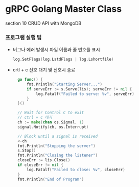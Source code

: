 # gRPC Golang Master Class

section 10 CRUD API with MongoDB

### 프로그램 실행 팁

- 버그나 에러 발생시 파일 이름과 줄 번호를 표시

  ```go
  log.SetFlags(log.LstdFlags | log.Lshortfile)
  ```

- crtl + c 신호 대기 및 신호시 종료

  ```go
  	go func() {
  		fmt.Println("Starting Server...")
  		if serveErr := s.Serve(lis); serveErr != nil {
  			log.Fatalf("Failed to serve: %v", serveErr)
  		}
  	}()
  
  	// Wait for Control C to exit
  	// ctrl + c 대기
  	ch := make(chan os.Signal, 1)
  	signal.Notify(ch, os.Interrupt)
  
  	// Block until a signal is received
  	<-ch
  	fmt.Println("Stopping the server")
  	s.Stop()
  	fmt.Println("Closing the listener")
  	closeErr := lis.Close()
  	if closeErr != nil {
  		log.Fatalf("Failed to close: %v", closeErr)
  	}
  	fmt.Println("End of Program")
  ```

  

